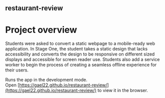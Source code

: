 ## restaurant-review
# Project overview
Students were asked to convert a static webpage to a mobile-ready web application. In Stage One, the student takes a static design that lacks accessibility and converts the design to be responsive on different sized displays and accessible for screen reader use. Students also add a service worker to begin the process of creating a seamless offline experience for their users.<br>

Runs the app in the development mode.<br />
Open [https://gael22.github.io/restaurant-review/](https://gael22.github.io/restaurant-review/) to view it in the browser.

